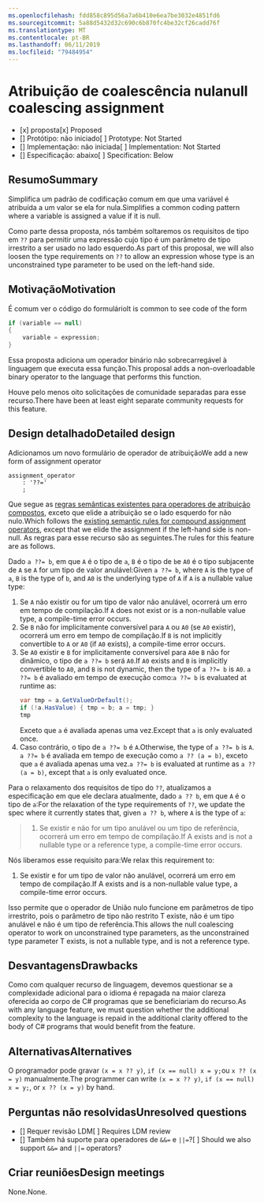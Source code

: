 ```yaml
---
ms.openlocfilehash: fdd858c895d56a7a6b410e6ea7be3032e4851fd6
ms.sourcegitcommit: 5a88d5432d32c690c6b870fc4be32cf26cadd76f
ms.translationtype: MT
ms.contentlocale: pt-BR
ms.lasthandoff: 06/11/2019
ms.locfileid: "79484954"
---
```

# <a name="null-coalescing-assignment"></a><span data-ttu-id="83078-101">Atribuição de coalescência nula</span><span class="sxs-lookup"><span data-stu-id="83078-101">null coalescing assignment</span></span>

* <span data-ttu-id="83078-102">[x] proposta</span><span class="sxs-lookup"><span data-stu-id="83078-102">[x] Proposed</span></span>
* <span data-ttu-id="83078-103">[] Protótipo: não iniciado</span><span class="sxs-lookup"><span data-stu-id="83078-103">[ ] Prototype: Not Started</span></span>
* <span data-ttu-id="83078-104">[] Implementação: não iniciada</span><span class="sxs-lookup"><span data-stu-id="83078-104">[ ] Implementation: Not Started</span></span>
* <span data-ttu-id="83078-105">[] Especificação: abaixo</span><span class="sxs-lookup"><span data-stu-id="83078-105">[ ] Specification: Below</span></span>

## <a name="summary"></a><span data-ttu-id="83078-106">Resumo</span><span class="sxs-lookup"><span data-stu-id="83078-106">Summary</span></span>
[summary]: #summary

<span data-ttu-id="83078-107">Simplifica um padrão de codificação comum em que uma variável é atribuída a um valor se ela for nula.</span><span class="sxs-lookup"><span data-stu-id="83078-107">Simplifies a common coding pattern where a variable is assigned a value if it is null.</span></span>

<span data-ttu-id="83078-108">Como parte dessa proposta, nós também soltaremos os requisitos de tipo em `??` para permitir uma expressão cujo tipo é um parâmetro de tipo irrestrito a ser usado no lado esquerdo.</span><span class="sxs-lookup"><span data-stu-id="83078-108">As part of this proposal, we will also loosen the type requirements on `??` to allow an expression whose type is an unconstrained type parameter to be used on the left-hand side.</span></span>

## <a name="motivation"></a><span data-ttu-id="83078-109">Motivação</span><span class="sxs-lookup"><span data-stu-id="83078-109">Motivation</span></span>
[motivation]: #motivation

<span data-ttu-id="83078-110">É comum ver o código do formulário</span><span class="sxs-lookup"><span data-stu-id="83078-110">It is common to see code of the form</span></span>

```csharp
if (variable == null)
{
    variable = expression;
}
```

<span data-ttu-id="83078-111">Essa proposta adiciona um operador binário não sobrecarregável à linguagem que executa essa função.</span><span class="sxs-lookup"><span data-stu-id="83078-111">This proposal adds a non-overloadable binary operator to the language that performs this function.</span></span>

<span data-ttu-id="83078-112">Houve pelo menos oito solicitações de comunidade separadas para esse recurso.</span><span class="sxs-lookup"><span data-stu-id="83078-112">There have been at least eight separate community requests for this feature.</span></span>

## <a name="detailed-design"></a><span data-ttu-id="83078-113">Design detalhado</span><span class="sxs-lookup"><span data-stu-id="83078-113">Detailed design</span></span>
[design]: #detailed-design

<span data-ttu-id="83078-114">Adicionamos um novo formulário de operador de atribuição</span><span class="sxs-lookup"><span data-stu-id="83078-114">We add a new form of assignment operator</span></span>

``` antlr
assignment_operator
    : '??='
    ;
```

<span data-ttu-id="83078-115">Que segue as [regras semânticas existentes para operadores de atribuição compostos](../../spec/expressions.md#compound-assignment), exceto que elide a atribuição se o lado esquerdo for não nulo.</span><span class="sxs-lookup"><span data-stu-id="83078-115">Which follows the [existing semantic rules for compound assignment operators](../../spec/expressions.md#compound-assignment), except that we elide the assignment if the left-hand side is non-null.</span></span> <span data-ttu-id="83078-116">As regras para esse recurso são as seguintes.</span><span class="sxs-lookup"><span data-stu-id="83078-116">The rules for this feature are as follows.</span></span>

<span data-ttu-id="83078-117">Dado `a ??= b`, em que `A` é o tipo de `a`, `B` é o tipo de `b`e `A0` é o tipo subjacente de `A` se `A` for um tipo de valor anulável:</span><span class="sxs-lookup"><span data-stu-id="83078-117">Given `a ??= b`, where `A` is the type of `a`, `B` is the type of `b`, and `A0` is the underlying type of `A` if `A` is a nullable value type:</span></span>

1. <span data-ttu-id="83078-118">Se `A` não existir ou for um tipo de valor não anulável, ocorrerá um erro em tempo de compilação.</span><span class="sxs-lookup"><span data-stu-id="83078-118">If `A` does not exist or is a non-nullable value type, a compile-time error occurs.</span></span>
2. <span data-ttu-id="83078-119">Se `B` não for implicitamente conversível para `A` ou `A0` (se `A0` existir), ocorrerá um erro em tempo de compilação.</span><span class="sxs-lookup"><span data-stu-id="83078-119">If `B` is not implicitly convertible to `A` or `A0` (if `A0` exists), a compile-time error occurs.</span></span>
3. <span data-ttu-id="83078-120">Se `A0` existir e `B` for implicitamente conversível para `A0`e `B` não for dinâmico, o tipo de `a ??= b` será `A0`.</span><span class="sxs-lookup"><span data-stu-id="83078-120">If `A0` exists and `B` is implicitly convertible to `A0`, and `B` is not dynamic, then the type of `a ??= b` is `A0`.</span></span> <span data-ttu-id="83078-121">`a ??= b` é avaliado em tempo de execução como:</span><span class="sxs-lookup"><span data-stu-id="83078-121">`a ??= b` is evaluated at runtime as:</span></span>
   ```C#
   var tmp = a.GetValueOrDefault();
   if (!a.HasValue) { tmp = b; a = tmp; }
   tmp
   ```
   <span data-ttu-id="83078-122">Exceto que `a` é avaliada apenas uma vez.</span><span class="sxs-lookup"><span data-stu-id="83078-122">Except that `a` is only evaluated once.</span></span>
4. <span data-ttu-id="83078-123">Caso contrário, o tipo de `a ??= b` é `A`.</span><span class="sxs-lookup"><span data-stu-id="83078-123">Otherwise, the type of `a ??= b` is `A`.</span></span> <span data-ttu-id="83078-124">`a ??= b` é avaliada em tempo de execução como `a ?? (a = b)`, exceto que `a` é avaliada apenas uma vez.</span><span class="sxs-lookup"><span data-stu-id="83078-124">`a ??= b` is evaluated at runtime as `a ?? (a = b)`, except that `a` is only evaluated once.</span></span>


<span data-ttu-id="83078-125">Para o relaxamento dos requisitos de tipo do `??`, atualizamos a especificação em que ele declara atualmente, dado `a ?? b`, em que `A` é o tipo de `a`:</span><span class="sxs-lookup"><span data-stu-id="83078-125">For the relaxation of the type requirements of `??`, we update the spec where it currently states that, given `a ?? b`, where `A` is the type of `a`:</span></span>

> 1. <span data-ttu-id="83078-126">Se existir e não for um tipo anulável ou um tipo de referência, ocorrerá um erro em tempo de compilação.</span><span class="sxs-lookup"><span data-stu-id="83078-126">If A exists and is not a nullable type or a reference type, a compile-time error occurs.</span></span>

<span data-ttu-id="83078-127">Nós liberamos esse requisito para:</span><span class="sxs-lookup"><span data-stu-id="83078-127">We relax this requirement to:</span></span>

1. <span data-ttu-id="83078-128">Se existir e for um tipo de valor não anulável, ocorrerá um erro em tempo de compilação.</span><span class="sxs-lookup"><span data-stu-id="83078-128">If A exists and is a non-nullable value type, a compile-time error occurs.</span></span>

<span data-ttu-id="83078-129">Isso permite que o operador de União nulo funcione em parâmetros de tipo irrestrito, pois o parâmetro de tipo não restrito T existe, não é um tipo anulável e não é um tipo de referência.</span><span class="sxs-lookup"><span data-stu-id="83078-129">This allows the null coalescing operator to work on unconstrained type parameters, as the unconstrained type parameter T exists, is not a nullable type, and is not a reference type.</span></span>

## <a name="drawbacks"></a><span data-ttu-id="83078-130">Desvantagens</span><span class="sxs-lookup"><span data-stu-id="83078-130">Drawbacks</span></span>
[drawbacks]: #drawbacks

<span data-ttu-id="83078-131">Como com qualquer recurso de linguagem, devemos questionar se a complexidade adicional para o idioma é repagada na maior clareza oferecida ao corpo de C# programas que se beneficiariam do recurso.</span><span class="sxs-lookup"><span data-stu-id="83078-131">As with any language feature, we must question whether the additional complexity to the language is repaid in the additional clarity offered to the body of C# programs that would benefit from the feature.</span></span>

## <a name="alternatives"></a><span data-ttu-id="83078-132">Alternativas</span><span class="sxs-lookup"><span data-stu-id="83078-132">Alternatives</span></span>
[alternatives]: #alternatives

<span data-ttu-id="83078-133">O programador pode gravar `(x = x ?? y)`, `if (x == null) x = y;`ou `x ?? (x = y)` manualmente.</span><span class="sxs-lookup"><span data-stu-id="83078-133">The programmer can write `(x = x ?? y)`, `if (x == null) x = y;`, or `x ?? (x = y)` by hand.</span></span>

## <a name="unresolved-questions"></a><span data-ttu-id="83078-134">Perguntas não resolvidas</span><span class="sxs-lookup"><span data-stu-id="83078-134">Unresolved questions</span></span>
[unresolved]: #unresolved-questions

- <span data-ttu-id="83078-135">[] Requer revisão LDM</span><span class="sxs-lookup"><span data-stu-id="83078-135">[ ] Requires LDM review</span></span>
- <span data-ttu-id="83078-136">[] Também há suporte para operadores de `&&=` e `||=`?</span><span class="sxs-lookup"><span data-stu-id="83078-136">[ ] Should we also support `&&=` and `||=` operators?</span></span>

## <a name="design-meetings"></a><span data-ttu-id="83078-137">Criar reuniões</span><span class="sxs-lookup"><span data-stu-id="83078-137">Design meetings</span></span>

<span data-ttu-id="83078-138">None.</span><span class="sxs-lookup"><span data-stu-id="83078-138">None.</span></span>
